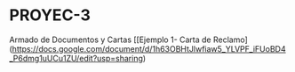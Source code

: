 # PROYEC-3
Armado de Documentos y Cartas
[[Ejemplo 1- Carta de Reclamo]
(https://docs.google.com/document/d/1h63OBHtJlwfiaw5_YLVPF_iFUoBD4_P6dmg1uUCu1ZU/edit?usp=sharing)
